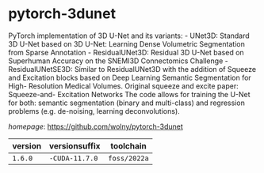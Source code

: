 # pytorch-3dunet

PyTorch implementation of 3D U-Net and its variants:  - UNet3D: Standard 3D U-Net based on 3D U-Net: Learning Dense Volumetric          Segmentation from Sparse Annotation   - ResidualUNet3D: Residual 3D U-Net based on Superhuman Accuracy on the SNEMI3D    Connectomics Challenge   - ResidualUNetSE3D: Similar to ResidualUNet3D with the addition of Squeeze and     Excitation blocks based on Deep Learning Semantic Segmentation for High-         Resolution Medical Volumes. Original squeeze and excite paper: Squeeze-and-      Excitation Networks The code allows for training the U-Net for both: semantic segmentation (binary   and multi-class) and regression problems (e.g. de-noising, learning              deconvolutions).

*homepage*: <https://github.com/wolny/pytorch-3dunet>

version | versionsuffix | toolchain
--------|---------------|----------
``1.6.0`` | ``-CUDA-11.7.0`` | ``foss/2022a``
